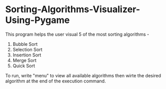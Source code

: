 # Sorting-Algorithms-Visualizer-Using-Pygame
This program helps the user visual 5 of the most sorting algorithms - 
 1. Bubble Sort
 2. Selection Sort
 3. Insertion Sort
 4. Merge Sort
 5. Quick Sort
 
To run, write "menu" to view all available algorithms then wirte the desired algorithm 
at the end of the execution command.
